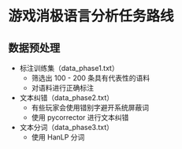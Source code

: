 # 游戏消极语言分析任务路线

## 数据预处理
+ 标注训练集（data_phase1.txt）
    + 筛选出 100 - 200 条具有代表性的语料
    + 对语料进行正确标注
+ 文本纠错（data_phase2.txt）
    + 有些玩家会使用错别字避开系统屏蔽词
    + 使用 pycorrector 进行文本纠错
+ 文本分词（data_phase3.txt）
    + 使用 HanLP 分词